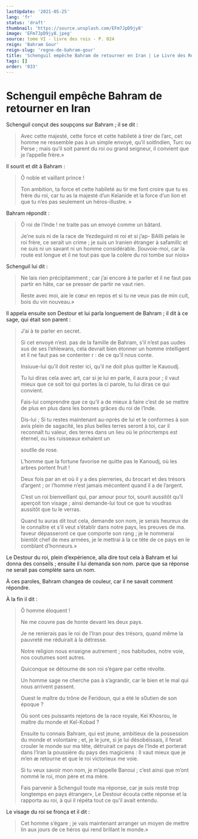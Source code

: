 ```yaml
---
lastUpdate: '2021-05-25'
lang: 'fr'
status: 'draft'
thumbnail: 'https://source.unsplash.com/EFm7JpD9jy8'
image: 'EFm7JpD9jy8.jpeg'
source: tome VI - livre des rois - P. 024
reign: 'Bahram Gour'
reign-slug: 'regne-de-bahram-gour'
title: 'Schenguil empêche Bahram de retourner en Iran | Le Livre des Rois | Shâhnâmeh'
tags: []
order: '033'
---
```


# Schenguil empêche Bahram de retourner en Iran

Schenguil conçut des soupçons sur Bahram ; il se dit :

> Avec cette majesté, cette force et cette habileté à tirer de l’arc, cet homme ne ressemble pas à un simple envoyé, qu’il soitlndien, Turc ou Perse ; mais qu’il soit parent du roi ou grand seigneur, il convient que je l’appelle frère.»

Il sourit et dit à Bahram :

> Ô noble et vaillant prince !
>
> Ton ambition, ta force et cette habileté au tir me font croire que tu es frère du roi, car tu as la majesté d’un Keïanide et la force d’un lion et que tu n’es pas seulement un héros-illustre. »

Bahram répondit :

> Ô roi de l’Inde !
ne traite pas un envoyé comme un bâtard.
>
> Je’ne suis ni de la race de Yezdeguird ni roi et si j’ap-
BAllli pelais le roi frère, ce serait un crime ; je suis un Iranien étranger à safamillc et ne suis ni un savant ni un homme considérable. [louvoie-moi, car la route est longue et il ne tout pas que la colère du roi tombe sur niois»

Schenguil lui dit :

> Ne lais rien précipitamment ; car j’ai encore à te parler et il ne faut pas partir en hâte, car se presser de partir ne vaut rien.
>
> Reste avec moi, aie le cœur en repos et si tu ne veux pas de min cuit, bois du vin nouveau.»

Il appela ensuite son Destour et lui parla longuement de Bahram ; il dit à ce sage, qui était son parent :

> J’ai à te parler en secret.
>
> Si cet envoyé n’est. pas de la famille de Bahram, s’il n’est pas uudes sus de ses l’ehlewans, cela devrait bien étonner un homme intelligent et il ne faut pas se contenter r : de ce qu’il nous conte.
>
> Insiuue-lui qu’il doit rester ici, qu’il ne doit plus quitter le Kauoudj.
>
> Tu lui diras cela avec art, car si je lui en parle, il aura pour ; il vaut mieux que ce soit toi qui portes la ci parole, tu lui diras ce qui convient.
>
> Fais-lui comprendre que ce qu’il a de mieux à faire c’est de se mettre de plus en plus dans les bonnes grâces du roi de l’lnde.
>
> Dis-lui ; Si tu restes maintenant au-nprès de lui et le conformes à son avis plein de sagacité, les plus belles terres seront à toi, car il reconnaît tu valeur, des terres dans un lieu où le princrtemps est éternel, ou les ruisseaux exhalent un
>
> soutlle de rose.
>
> L’homme que la fortune favorise ne quitte pas le Kanoudj, où les arbres portent fruit !
>
> Deux fois par an et où il y a des pierreries, du brocart et des trésors d’argent ; or l’homme n’est jamais mécontent quand il a de l’argent.
>
> C’est un roi bienveillant qui, par amour pour toi, sourit aussitôt qu’il aperçoit ton visage ; ainsi demande-lui tout ce que tu voudras aussitôt que tu le verras.
>
> Quand tu auras dit tout cela, demande son nom, je serais heureux de le connaître et s’il veut s’établir dans notre pays, les preuves de ma. faveur dépasseront ce que comporte son rang ; je le nommerai bientôt chef de mes armées, je le mettrai à la ce tête de ce pays en le comblant d’honneurs.»

Le Destour du roi, plein d’expérience, alla dire tout cela à Bahram et lui donna des conseils ; ensuite il lui demanda son nom. parce que sa réponse ne serait pas complète sans un nom.

À ces paroles, Bahram changea de couleur, car il ne savait comment répondre.

À la fin il dit :

> Ô homme éloquent !
>
> Ne me couvre pas de honte devant les deux pays.
>
> Je ne renierais pas le roi de l’Iran pour des trésors, quand même la pauvreté me réduirait à la détresse.
>
> Notre religion nous enseigne autrement ; nos habitudes, notre voie, nos coutumes sont autres.
>
> Quiconque se détourne de son roi s’égare par cette révolte.
>
> Un homme sage ne cherche pas à s’agrandir, car le bien et le mal qui nous arrivent passent.
>
> Ouest le maître du trône de Feridoun, qui a été le s0utien de son époque ?
>
> Où sont ces puissants rejetons de la race royale, Keï Khosrou, le maître du monde et Keî-Kobad ?
>
> Ensuite tu connais Bahram, qui est jeune, ambitieux de la possession du monde et volontaire ; et, je le jure, si je lui désobéissais, il ferait crouler le monde sur ma tête, détruirait ce pays de l’Inde et porterait dans l’Iran la poussière du pays des magiciens : Il vaut mieux que je m’en
æ retourne et que le roi victorieux me voie.
>
> Si tu veux savoir mon nom, je m’appelle Banoui ; c’est ainsi que m’ont nommé le roi, mon père et ma mère.
>
> Fais parvenir à Schenguil toute ma réponse, car je suis resté trop longtemps en pays étranger», Le Destour écouta cette réponse et la rapporta au roi, à qui il répéta tout ce qu’il avait entendu.

Le visage du roi se fronça et il dit :

> Cet homme s’égare ; je vais maintenant arranger un moyen de mettre lin aux jours de ce héros qui rend brillant le monde.»
